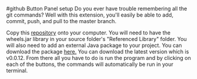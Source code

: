 #github Button Panel setup
Do you ever have trouble remembering all the git commands? Well with this extension, you'll easily be able to add, commit, push, and pull to the master branch.

Copy this [repository](https://github.com/Alex112292/Challenge-3.git) onto your computer. You will need to have the wheels.jar library in your source folder's "Referenced Library" folder. You will also need to add an external Java package to your project. You can download the package [here.](https://github.com/CSC109/GitSubprocessClient) You can download the latest version which is v0.0.12.
From there all you have to do is run the program and by clicking on each of the buttons, the commands will automatically be run in your terminal.
